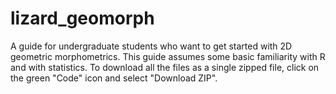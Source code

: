 # lizard_geomorph
A guide for undergraduate students who want to get started with 2D geometric morphometrics. 
This guide assumes some basic familiarity with R and with statistics. 
To download all the files as a single zipped file, click on the green "Code" icon and select "Download ZIP".
